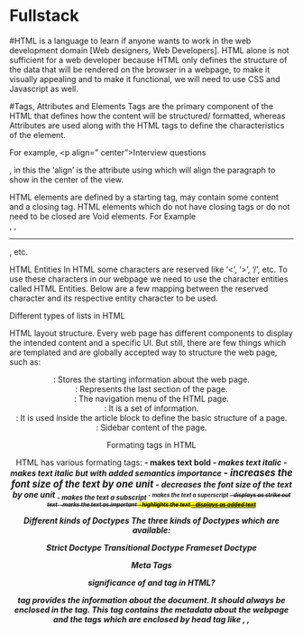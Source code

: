 # Fullstack



#HTML is a language to learn if anyone wants to work in the web development domain [Web designers, Web Developers]. 
HTML alone is not sufficient for a web developer because HTML only defines the structure of the data that will be rendered on the browser in a webpage, 
to make it visually appealing and to make it functional, we will need to use CSS and Javascript as well.


#Tags, Attributes and Elements
Tags are the primary component of the HTML that defines how the content will be structured/ formatted, 
whereas Attributes are used along with the HTML tags to define the characteristics of the element. 

For example, <p align=” center”>Interview questions</p>, in this the ‘align’ is the attribute using which
will align the paragraph to show in the center of the view.



HTML elements are defined by a starting tag, may contain some content and a closing tag.
HTML elements which do not have closing tags or do not need to be closed are Void elements. For Example <br />, <img />, <hr />, etc.

HTML Entities
In HTML some characters are reserved like ‘<’, ‘>’, ‘/’, etc. To use these characters in our webpage we need to use the character entities called HTML Entities. Below are a few mapping between the reserved character and its respective entity character to be used.

Different types of lists in HTML


HTML layout structure.
Every web page has different components to display the intended content and a specific UI. But still, there are few things which are templated and are globally accepted way to structure the web page, such as:

<header>: Stores the starting information about the web page.
<footer>: Represents the last section of the page.
<nav>: The navigation menu of the HTML page.
<article>: It is a set of information.
<section>: It is used inside the article block to define the basic structure of a page.
<aside>: Sidebar content of the page.

  
Formating tags in HTML
  
HTML has various formating tags:
<b> - makes text bold
<i> - makes text italic
<em> - makes text italic but with added semantics importance
<big> - increases the font size of the text by one unit
<small> - decreases the font size of the text by one unit
<sub> - makes the text a subscript
<sup> - makes the text a superscript
<del> - displays as strike out text
<strong> - marks the text as important
<mark> - highlights the text
<ins> - displays as added text
  
  
  
Different kinds of Doctypes
The three kinds of Doctypes which are available:

Strict Doctype 
Transitional Doctype
Frameset Doctype
  
Meta Tags
  
  significance of <head> and <body> tag in HTML?
<head> tag provides the information about the document. It should always be enclosed in the <html> tag. This tag contains the metadata about the webpage and the tags which are enclosed by head tag like <link>, <meta>, <style>, <script>, etc. are not displayed on the web page. Also, there can be only 1 <head> tag in the entire Html document and will always be before the <body> tag.

<body> tag defines the body of the HTML document. It should always be enclosed in the <html> tag. All the contents which needs to be displayed on the web page like images, text, audio, video, contents, using elements like <p>, <img>, <audio>, <heading>, <video>, <div>, etc. will always be enclosed by the <body> tag. Also, there can be only 1 body element in an HTML document and will always be after the <head> tag.
  
  
iframe and Embed
  
Cell Padding different from Cell Spacing
  
How can we club two or more rows or columns into a single row or column in an HTML table?
HTML provides two table attributes “rowspan” and “colspan” to make a cell span to multiple rows and columns respectively.


Positions
  
  There are mainly 7 values of position attribute that can be used to position an HTML element:

static: Default value. Here the element is positioned according to the normal flow of the document.
absolute: Here the element is positioned relative to its parent element. The final position is determined by the values of left, right, top, bottom.
fixed: This is similar to absolute except here the elements are positioned relative to the <html> element.
relative: Here the element is positioned according to the normal flow of the document and positioned relative to its original/ normal position.
initial: This resets the property to its default value.
inherit: Here the element inherits or takes the property of its parent.

  
  
display HTML elements
inline: Using this we can display any block-level element as an inline element. The height and width attribute values of the element will not affect.
block: using this, we can display any inline element as a block-level element. 
inline-block: This property is similar to inline, except by using the display as inline-block, we can actually format the element using height and width values.
flex: It displays the container and element as a flexible structure. It follows flexbox property.
inline-flex: It displays the flex container as an inline element while its content follows the flexbox properties.
grid: It displays the HTML elements as a grid container.
none: Using this property we can hide the HTML element.


What is the difference between “display: none” and “visibility: hidden”, when used as attributes to the HTML element.
When we use the attribute “visibility: hidden” for an HTML element then that element will be hidden from the webpage but still takes up space. Whereas, if we use the “display: none” attribute for an HTML element then the element will be hidden, and also it won’t take up any space on the webpage.


Link in HTML and explain the target attribute?
HTML provides a hyperlink - <a> tag to specify the links in a webpage. The ‘href’ attribute is used to specify the link and the ‘target’ attribute is used to specify, where do we want to open the linked document. The ‘target’ attribute can have the following values:

_self: This is a default value. It opens the document in the same window or tab as it was clicked.
_blank: It opens the document in a new window or tab.
_parent: It opens the document in a parent frame.
_top: It opens the document in a full-body window.
  
  
There are three ways in which we can specify the styles for HTML elements:

Inline: Here we use the ‘style’ attribute inside the HTML element.
Internal: Here we use the <style> tag inside the <head> tag. To apply the style we bind the elements using ‘id’ or ‘class’ attributes.
External: Here we use the <link> tag inside <head> tag to reference the CSS file into our HTML code. Again the binding between elements and styles is done using ‘id’ or ‘class’ attributes.

  
The anchor tag <a> is used to create a hyperlink to another webpage or to a certain part of the webpage and these links are clickable, whereas, link tag <link> defines a link between a document and an external resource and these are not clickable.


HTML Forms
The HTML form is used to collect the user inputs. HTML provides a <form> tag to create forms. To take input from the user we use the <input> tag inside the form so that all collected user data can be sent to the server for processing. There are different input types like ‘button’, ‘checkbox’, ‘number’, ‘text’, ‘password’, ‘submit’ etc.

Difference between <figure> tag and <img> tag?
The <figure> tag specifies the self-contained content, like diagrams, images, code snippets, etc. <figure> tag is used to semantically organize the contents of an image like image, image caption, etc., whereas the <img> tag is used to embed the picture in the HTML5 document.

The <datalist> tag and <select> tag are different. In the case of <select> tag a user will have to choose from a list of options, whereas <datalist> when used along with the <input> tag provides a suggestion that the user selects one of the options given or can enter some entirely different value

Image Map?
Image Map lets a developer map/link different parts of images with the different web pages. It can be achieved by the <map> tag in HTML5, using which we can link images with clickable areas

  
SVG and Canvas HTML5 element
  
Audio files can be played using HTML5?
  
Which tag is used for representing the result of a calculation? Explain its attributes.
The <output> tag is used for representing the result of a calculation. It has the following attributes:

for - It defines the relationship between the elements used in calculation and result.
form - This is used to define the form the output element belongs to.
name - The name of the output element.
<form oninput = "result.value=parseInt(n1.value)+parseInt(n2.value)">
     <input type = "number" name = "n1" value = "1" /> +
     <input type = "number" name = "n2" value = "2" /><br />
     The output is: <output name = "result"></output>
</form>


Following are the significant new data types offered by HTML5:

Date - Only select date by using type = "date"
Week - Pick a week by using type = "week"
Month - Only select month by using type = "month"
Time - Only select time by using type = "time".
Datetime - Combination of date and time by using type = "datetime"
Datetime-local - Combination of  date and time by using type = "datetime-local." but ignoring the timezone
Color - Accepts multiple colors using type = "color"
Email - Accepts one or more email addresses using type = "email"
Number - Accepts a numerical value with additional checks like min and max using type = "number"
Search - Allows searching queries by inputting text using type = "search"
Tel - Allows different phone numbers by using type = "tel"
Placeholder - To display a short hint in the input fields before entering a value using type = "placeholder"
Range - Accepts a numerical value within a specific range using type = "range"
Url - Accepts a web address using type = "url”


  Test
  
  
  
  
  
  
  
  
